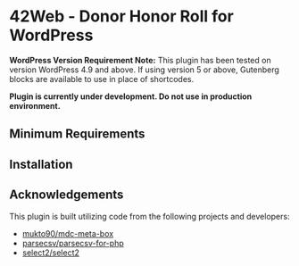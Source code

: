# 42Web - Donor Honor Roll for WordPress

**WordPress Version Requirement Note:**
This plugin has been tested on version WordPress 4.9 and above. If using version 5 or above, Gutenberg blocks are available to use in place of shortcodes.

**Plugin is currently under development. Do not use in production environment.**

## Minimum Requirements

## Installation 

## Acknowledgements

This plugin is built utilizing code from the following projects and developers:
- [mukto90/mdc-meta-box](https://github.com/mukto90/mdc-meta-box)
- [parsecsv/parsecsv-for-php](https://github.com/parsecsv/parsecsv-for-php)
- [select2/select2](https://github.com/select2/select2)
